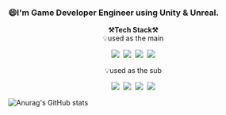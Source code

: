 ### 😄I'm Game Developer Engineer using Unity & Unreal.

<!--
**LimHyun-ji/LimHyun-ji** is a ✨ _special_ ✨ repository because its `README.md` (this file) appears on your GitHub profile.

Here are some ideas to get you started:

- 🔭 I’m currently working on ...
- 🌱 I’m currently learning ...
- 👯 I’m looking to collaborate on ...
- 🤔 I’m looking for help with ...
- 💬 Ask me about ...
- 📫 How to reach me: ...
- 😄 Pronouns: ...
- ⚡ Fun fact: ...
-->

<p align="center">
    <Strong>⚒️Tech Stack⚒️</Strong><br>
    💡used as the main
</p>

<p align="center" display="inline-block">
<img src = "https://img.shields.io/badge/-C++-00599C?style=flat-square&logo=c%2B%2B" style="height : auto; margin-left : 2px; margin-right : 2px;"/> <img src = "https://img.shields.io/badge/-C%23%20-239120?style=flat-square&logo=C%20Sharp" style="height : auto; margin-left : 2px; margin-right : 2px;"/> <img src="https://img.shields.io/badge/unity%20-%23000000.svg?&style=flat-square&logo=unity&logoColor=white" style="height : auto; margin-left : 2px; margin-right : 2px;"/> <img src="https://img.shields.io/badge/unreal%20engine%20-%23313131.svg?&style=flat-square&logo=unreal%20engine&logoColor=white" style="height : auto; margin-left : 2px; margin-right : 2px;"/>
</p>

<p align="center">
    💡used as the sub
</p>

<p align="center" display="inline-block">
<img src = "https://img.shields.io/badge/-Python-3776AB?style=flat-square" style="height : auto; margin-left : 2px; margin-right : 2px;"/> <img src = "https://img.shields.io/badge/-Java-007396?style=flat-square&logo=Java" style="height : auto; margin-left : 2px; margin-right : 2px;"/>   <img src = "https://img.shields.io/badge/-Illustrator-FF9A00?style=flat-square" style="height : auto; margin-left : 2px; margin-right : 2px;"/> <img src = "https://img.shields.io/badge/-Photoshop-31A8FF?style=flat-square" style="height : auto; margin-left : 2px; margin-right : 2px;"/>

</p>

![Anurag's GitHub stats](https://github-readme-stats.vercel.app/api?username=LimHyun-ji&show_icons=true&theme=radical)
